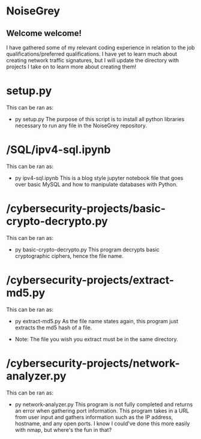 # NoiseGrey

## Welcome welcome!

I have gathered some of my relevant coding experience in relation to the job qualifications/preferred qualifications.
I have yet to learn much about creating network traffic signatures, but I will update the directory with projects I take on to learn more about creating them!

# setup.py
This can be ran as:
- py setup.py
The purpose of this script is to install all python libraries necessary to run any file in the NoiseGrey repository.

# /SQL/ipv4-sql.ipynb
This can be ran as:
- py ipv4-sql.ipynb
This is a blog style jupyter notebook file that goes over basic MySQL and how to manipulate databases with Python.

# /cybersecurity-projects/basic-crypto-decrypto.py
This can be ran as:
- py basic-crypto-decrypto.py
This program decrypts basic cryptographic ciphers, hence the file name.

# /cybersecurity-projects/extract-md5.py
This can be ran as:
- py extract-md5.py
As the file name states again, this program just extracts the md5 hash of a file. 
* Note: The file you wish you extract must be in the same directory.

# /cybersecurity-projects/network-analyzer.py
This can be ran as:
- py network-analyzer.py
This program is not fully completed and returns an error when gathering port information. 
This program takes in a URL from user input and gathers information such as the IP address, hostname, and any open ports. I know I could've done this more easily with nmap, but where's the fun in that?

